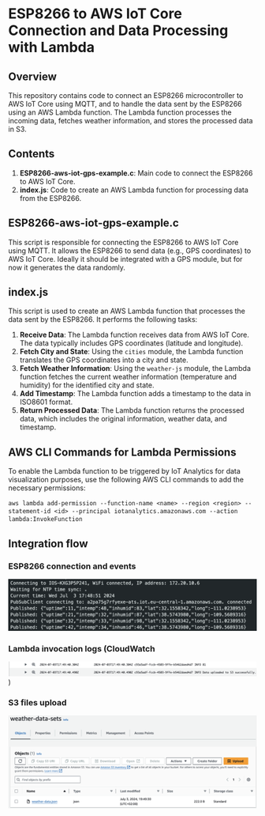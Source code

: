 # ESP8266 to AWS IoT Core Connection and Data Processing with Lambda

## Overview

This repository contains code to connect an ESP8266 microcontroller to AWS IoT Core using MQTT, and to handle the data sent by the ESP8266 using an AWS Lambda function. The Lambda function processes the incoming data, fetches weather information, and stores the processed data in S3.

## Contents

1. **ESP8266-aws-iot-gps-example.c**: Main code to connect the ESP8266 to AWS IoT Core.
2. **index.js**: Code to create an AWS Lambda function for processing data from the ESP8266.

## ESP8266-aws-iot-gps-example.c

This script is responsible for connecting the ESP8266 to AWS IoT Core using MQTT. It allows the ESP8266 to send data (e.g., GPS coordinates) to AWS IoT Core. Ideally it should be integrated with a GPS module, but for now it generates the data randomly.

## index.js

This script is used to create an AWS Lambda function that processes the data sent by the ESP8266. It performs the following tasks:

1. **Receive Data**: The Lambda function receives data from AWS IoT Core. The data typically includes GPS coordinates (latitude and longitude).
2. **Fetch City and State**: Using the `cities` module, the Lambda function translates the GPS coordinates into a city and state.
3. **Fetch Weather Information**: Using the `weather-js` module, the Lambda function fetches the current weather information (temperature and humidity) for the identified city and state.
4. **Add Timestamp**: The Lambda function adds a timestamp to the data in ISO8601 format.
5. **Return Processed Data**: The Lambda function returns the processed data, which includes the original information, weather data, and timestamp.

## AWS CLI Commands for Lambda Permissions

To enable the Lambda function to be triggered by IoT Analytics for data visualization purposes, use the following AWS CLI commands to add the necessary permissions:

```
aws lambda add-permission --function-name <name> --region <region> --statement-id <id> --principal iotanalytics.amazonaws.com --action lambda:InvokeFunction
```

## Integration flow
### ESP8266 connection and events
![ESP8266 event logs.](./images/esp-events.png)

### Lambda invocation logs (CloudWatch
![Lambda CloudWatch logs.](./images/lambda-logs.png))

### S3 files upload
![S3 files.](./images//s3-files.png)